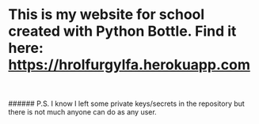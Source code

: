 # This is my website for school created with Python Bottle. Find it here: https://hrolfurgylfa.herokuapp.com
<br>
<br>
###### P.S. I know I left some private keys/secrets in the repository but there is not much anyone can do as any user. 
